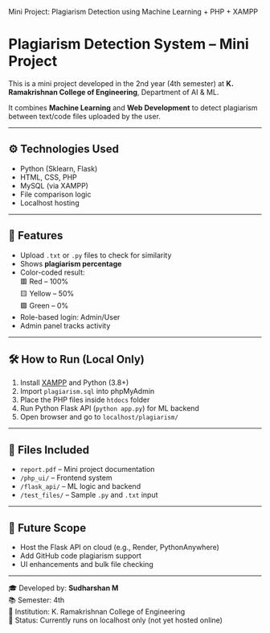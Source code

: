 Mini Project: Plagiarism Detection using Machine Learning + PHP + XAMPP
# Plagiarism Detection System – Mini Project

This is a mini project developed in the 2nd year (4th semester) at **K. Ramakrishnan College of Engineering**, Department of AI & ML.

It combines **Machine Learning** and **Web Development** to detect plagiarism between text/code files uploaded by the user.

---

## ⚙️ Technologies Used

- Python (Sklearn, Flask)
- HTML, CSS, PHP
- MySQL (via XAMPP)
- File comparison logic
- Localhost hosting

---

## 📌 Features

- Upload `.txt` or `.py` files to check for similarity  
- Shows **plagiarism percentage**  
- Color-coded result:  
  🟥 Red – 100%  
  🟨 Yellow – 50%  
  🟩 Green – 0%  
- Role-based login: Admin/User  
- Admin panel tracks activity

---

## 🛠 How to Run (Local Only)

1. Install [XAMPP](https://www.apachefriends.org/) and Python (3.8+)
2. Import `plagiarism.sql` into phpMyAdmin
3. Place the PHP files inside `htdocs` folder
4. Run Python Flask API (`python app.py`) for ML backend
5. Open browser and go to `localhost/plagiarism/`

---

## 📄 Files Included

- `report.pdf` – Mini project documentation  
- `/php_ui/` – Frontend system  
- `/flask_api/` – ML logic and backend  
- `/test_files/` – Sample `.py` and `.txt` input  

---

## 🚀 Future Scope

- Host the Flask API on cloud (e.g., Render, PythonAnywhere)  
- Add GitHub code plagiarism support  
- UI enhancements and bulk file checking

---

🎓 Developed by: **Sudharshan M**  
📚 Semester: 4th  
🏫 Institution: K. Ramakrishnan College of Engineering  
🔗 Status: Currently runs on localhost only (not yet hosted online)

